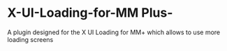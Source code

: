 # X-UI-Loading-for-MM Plus-
A plugin designed for the X UI Loading for MM+ which allows to use more loading screens